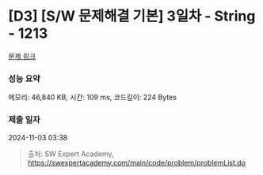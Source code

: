 # [D3] [S/W 문제해결 기본] 3일차 - String - 1213 

[문제 링크](https://swexpertacademy.com/main/code/problem/problemDetail.do?contestProbId=AV14P0c6AAUCFAYi) 

### 성능 요약

메모리: 46,840 KB, 시간: 109 ms, 코드길이: 224 Bytes

### 제출 일자

2024-11-03 03:38



> 출처: SW Expert Academy, https://swexpertacademy.com/main/code/problem/problemList.do